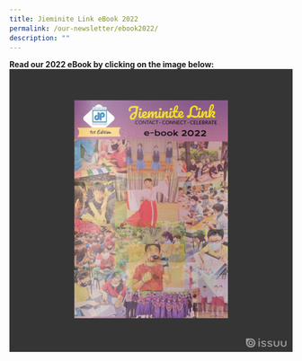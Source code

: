 ```yaml
---
title: Jieminite Link eBook 2022
permalink: /our-newsletter/ebook2022/
description: ""
---
```

**Read our 2022 eBook by clicking on the image below:**
<a href="https://issuu.com/jieminpri/docs/e-book_2022"><img src="/images/Jieminite%20Link/Jieminite%20Link%202022%20ebook.gif"></a>